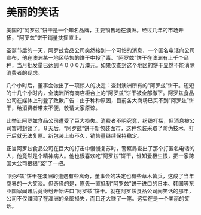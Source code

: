 # 美丽的笑话

美国的“阿罗兹”饼干是一个知名品牌，主要销售地在澳洲。经过几年的市场开拓，“阿罗兹”饼干销量扶摇直上。  

圣诞节后的一天，阿罗兹食品公司突然接到一个可怕的消息，一个匿名电话向公司宣布，他在澳洲某一地区待售的饼干中投了毒。“阿罗兹”饼干在澳洲有上千个品种，当月批发量已达到４０００万澳元。如果仅查封这个地区的饼干显然不能消除消费者的疑虑。  

几个小时后，董事会做出了一项惊人的决定：查封澳洲所有的“阿罗兹”饼干。短短的十几个小时内，全澳洲所有商店柜台上的“阿罗兹”饼干被全部撤下。阿罗兹食品公司在媒体上刊登了致歉广告：由于种种原因，目前各大商场已买不到“阿罗兹”饼干，给消费者带来不便，敬请大家原谅。  

此举让阿罗兹食品公司遭受了巨大损失。消费者不明究竟，纷纷打探，但消息被公司暂时封锁了。８天后，“阿罗兹”饼干新包装面市，这种包装采取了防伪技术，打开后就无法复原。新包装上市不久，销售量继续保持稳定。  

正当阿罗兹食品公司在巨大的打击中慢慢复苏时，警察局查出了那个打匿名电话的人，他竟然是个精神病人。他也很喜欢吃“阿罗兹”饼干，谁知爱极生恨，把一家跨国大公司狠狠“冤”了一把。  

“阿罗兹”饼干在澳洲的遭遇有些离奇，董事会的决定也有些草木皆兵，这成了当年商界的一大笑谈。但奇怪的是，原先一直抵制“阿罗兹”饼干进口的日本、韩国等东亚国家闻讯后竟纷纷开始进口“阿罗兹”饼干。就在阿罗兹食品公司闹笑话的那年，公司不仅赚回了在澳洲的全部损失，而且还大赚了一笔。这实在是一个美丽的笑话。
  